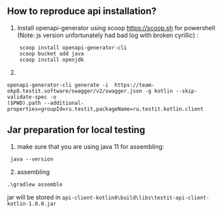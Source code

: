 ## How to reproduce api installation?


1. Install openapi-generator using scoop https://scoop.sh for powershell (Note: js version unfortunately had bad log with broken cyrillic) :
```
    scoop install openapi-generator-cli
    scoop bucket add java
    scoop install openjdk
```
2. 
```
openapi-generator-cli generate -i  https://team-okp8.testit.software/swagger/v2/swagger.json -g kotlin --skip-validate-spec -o 
($PWD).path --additional-properties=groupId=ru.testit,packageName=ru.testit.kotlin.client
```


## Jar preparation for local testing

1. make sure that you are using java 11 for assembling:
```
 java --version
```

2. assembling
```
.\gradlew assemble
```

jar will be stored in `api-client-kotlin8\build\libs\testit-api-client-kotlin-1.0.0.jar`